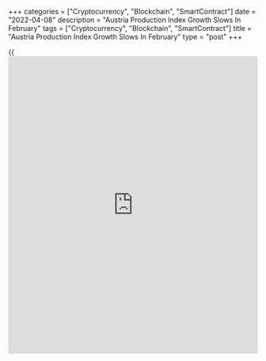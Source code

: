 +++
categories = ["Cryptocurrency", "Blockchain", "SmartContract"]
date = "2022-04-08"
description = "Austria Production Index Growth Slows In February"
tags = ["Cryptocurrency", "Blockchain", "SmartContract"]
title = "Austria Production Index Growth Slows In February"
type = "post"
+++

{{<iframe id="large-banner" src="https://www.bounty.group/#slide=24.0" width="100%" height="600" scrolling="no" style="border: 0px solid rgb(216, 221, 230); border-radius: 3px;">}}

Austria's production index increased at a softer pace in February, data
from Statistics Austria showed on Friday.

The production index rose 12.2 percent year-on-year in February, after a
13.4 percent growth in the previous month.

Industrial output grew 13.8 percent and construction rose 5.8 percent
from the last year.

Among the main industrial groupings, energy output posted the biggest
annual growth of 30.3 percent and production of intermediate goods
output rose by 13.4 percent.

Output of consumer goods increased 8.9 percent. Production of capital
goods and consumables grew by 9.7 percent and 7.4 percent, respectively.

On a monthly basis, the production index rose 2.2 percent in February,
after a 4.2 percent growth in February.

For comments and feedback [contact](https://www.playgroundfx.com/contact/): editorial@rtt[news](https://www.letsplayfx.com/blog/forex-news-website/).com

[Economic News][1]

 **What parts of the world are seeing the best (and worst) economic
performances lately? Click[here][2] to check out our [Econ Scorecard][2]
and find out! See up-to-the-moment [ranking](https://www.playgroundfx.com/blog/crypto-exchange-ranking/)s for the best and worst
performers in [GDP][3], [unemployment rate][4], [inflation][5] and much
more.**

   1. www.rtt[news](https://www.letsplayfx.com/blog/forex-news-website/).com/Content/EconomicNews.aspx
   2. www.rtt[news](https://www.letsplayfx.com/blog/forex-news-website/).com/economic-scorecard/world-rank/PPI/highest-performance.aspx
   3. www.rtt[news](https://www.letsplayfx.com/blog/forex-news-website/).com/economic-scorecard/world-rank/GDP/highest-performance.aspx
   4. www.rtt[news](https://www.letsplayfx.com/blog/forex-news-website/).com/economic-scorecard/world-rank/unemployment-rate/lowest-performance.aspx
   5. www.rtt[news](https://www.letsplayfx.com/blog/forex-news-website/).com/economic-scorecard/world-rank/CPI/highest-performance.aspx